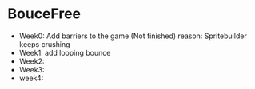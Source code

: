 # BouceFree

 + Week0: Add barriers to the game (Not finished) reason: Spritebuilder keeps crushing
 + Week1: add looping bounce
 + Week2:
 + Week3:
 + week4:
